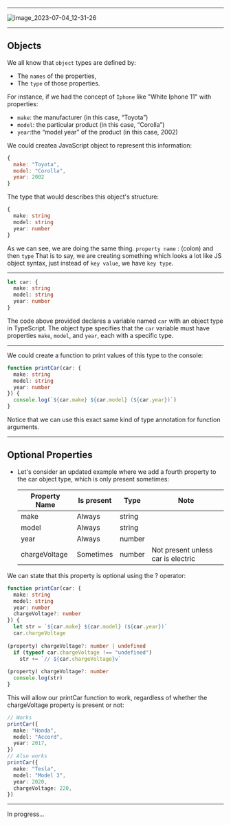 - - - - - 
![image_2023-07-04_12-31-26](https://github.com/saidali-ibn-zafar/saidali-ibn-zafar/assets/120341849/211cdf46-478c-4170-bf0e-67f48e652ab7)
- - - - -

## Objects
We all know that `object` types are defined by: 
  - The `names` of the properties,
  - The `type` of those properties.

For instance, if we had the concept of `Iphone` like "White Iphone 11" with properties: 
  - `make`: the manufacturer (in this case, “Toyota”)
  - `model`: the particular product (in this case, “Corolla”)
  - `year`:the “model year” of the product (in this case, 2002)

We could createa JavaScript object to represent this information:
```js
{
  make: "Toyota",
  model: "Corolla",
  year: 2002
}
```

The type that would describes this object's structure: 
```ts
{
  make: string
  model: string
  year: number
}
```

As we can see, we are doing the same thing. `property name` : (colon) and then `type`
That is to say, we are creating something which looks a lot like JS object syntax, just instead of `key value`, we have `key type`.

- - - - -

```ts
let car: {
  make: string
  model: string
  year: number
}

```

The code above provided declares a variable named `car` with an object type in TypeScript. The object type specifies that the `car` variable must have properties `make`, `model`, and `year`, each with a specific type.

- - - - - 

We could create a function to print values of this type to the console: 

```ts
function printCar(car: {
  make: string
  model: string
  year: number
}) {
  console.log(`${car.make} ${car.model} (${car.year})`)
}
```

Notice that we can use this exact same kind of type annotation for function arguments.

- - - - - 

## Optional Properties

- Let's consider an updated example where we add a fourth property to the car object type, which is only present sometimes:

  | Property Name   | Is present  | Type   | Note                                   |
  |-----------------|-------------|--------|----------------------------------------|
  | make            | Always      | string |                                        |
  | model           | Always      | string |                                        |
  | year            | Always      | number |                                        |
  | chargeVoltage   | Sometimes   | number | Not present unless car is electric     |


We can state that this property is optional using the ? operator:

```ts
function printCar(car: {
  make: string
  model: string
  year: number
  chargeVoltage?: number
}) {
  let str = `${car.make} ${car.model} (${car.year})`
  car.chargeVoltage
           
(property) chargeVoltage?: number | undefined
  if (typeof car.chargeVoltage !== "undefined")
    str += `// ${car.chargeVoltage}v`
                          
(property) chargeVoltage?: number
  console.log(str)
}
```

This will allow our printCar function to work, regardless of whether the chargeVoltage property is present or not:

```ts
// Works
printCar({
  make: "Honda",
  model: "Accord",
  year: 2017,
})
// Also works
printCar({
  make: "Tesla",
  model: "Model 3",
  year: 2020,
  chargeVoltage: 220,
})
```
- - - - - 

In progress...



